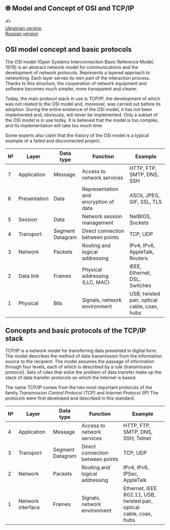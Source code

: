 ## 🌐 Model and Concept of OSI and TCP/IP

✍ <br/>
[Ukrainian version](ua.md) <br/>
[Russian version](ru.md)

## OSI model concept and basic protocols

The *OSI* model (Open Systems Interconnection Basic Reference Model, 1978) is an abstract
network model for communications and the development of network protocols.
Represents a layered approach to networking. Each layer serves its own part of
the interaction process. Thanks to this structure, the cooperation of network
equipment and software becomes much simpler, more transparent and clearer.

Today, the main protocol stack in use is *TCP/IP*, the development of which was not
related to the OSI model and, moreover, was carried out before its adoption.
During the entire existence of the OSI model, it has not been
implemented and, obviously, will never be implemented.
Only a subset of the OSI model is in use today.
It is believed that the model is too complex, and its
implementation will take too much time.

Some experts also claim that the history of the OSI model is a typical
example of a failed and disconnected project.

| №   | Layer        | Data type             | Function                                   | Example                                           |
|-----|--------------|-----------------------|--------------------------------------------|---------------------------------------------------|
| 7   | Application  | Message               | Access to network services                 | HTTP, FTP, SMTP, DNS, SSH                         |
| 6   | Presentation | Data                  | Representation and <br/>encryption of data | ASCII, JPEG, GIF, SSL, TLS                        |
| 5   | Session      | Data                  | Network session management                 | NetBIOS, Sockets                                  |
| 4   | Transport    | Segment<br/> Datagram | Direct connection <br/>between points      | TCP, UDP                                          |
| 3   | Network      | Packets               | Routing and logical<br/> addressing        | IPv4, IPv6, AppleTalk, Routers                    |
| 2   | Data link    | Frames                | Physical addressing <br/>(LLC, MAC)        | IEEE, Ethernet, DSL, Switches                     |
| 1   | Physical     | Bits                  | Signals, network environment               | USB, twisted pair, optical<br/> cable, coax, hubs |

## Concepts and basic protocols of the TCP/IP stack

TCP/IP is a network model for transferring data presented in digital form.
The model describes the method of data transmission from the information
source to the recipient. The model assumes the passage of information
through four levels, each of which is described by a rule (transmission protocol).
Sets of rules that solve the problem of data transfer make up the
stack of data transfer protocols on which the Internet is based.

The name TCP/IP comes from the two most important protocols of the family
*Transmission Control Protocol (TCP)* and *Internet Protocol (IP)*
The protocols were first developed and described in this standard.

| №   | Layer             | Data type             | Function                              | Example                                                                  |
|-----|-------------------|-----------------------|---------------------------------------|--------------------------------------------------------------------------|
| 4   | Application       | Message               | Access to network services            | HTTP, FTP, SMTP, DNS, SSH, Telnet                                        |
| 3   | Transport         | Segment<br/> Datagram | Direct connection <br/>between points | TCP, UDP                                                                 |
| 2   | Network           | Packets               | Routing and logical<br/> addressing   | IPv4, IPv6, IPSec, AppleTalk                                             |
| 1   | Network interface | Frames                | Signals, network environment          | Ethernet, IEEE 802.11, USB, twisted pair, optical<br/> cable, coax, hubs |
